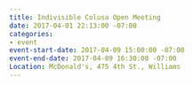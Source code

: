 ```yaml
---
title: Indivisible Colusa Open Meeting
date: 2017-04-01 22:13:00 -07:00
categories:
- event
event-start-date: 2017-04-09 15:00:00 -07:00
event-end-date: 2017-04-09 16:30:00 -07:00
Location: McDonald's, 475 4th St., Williams
---
```


